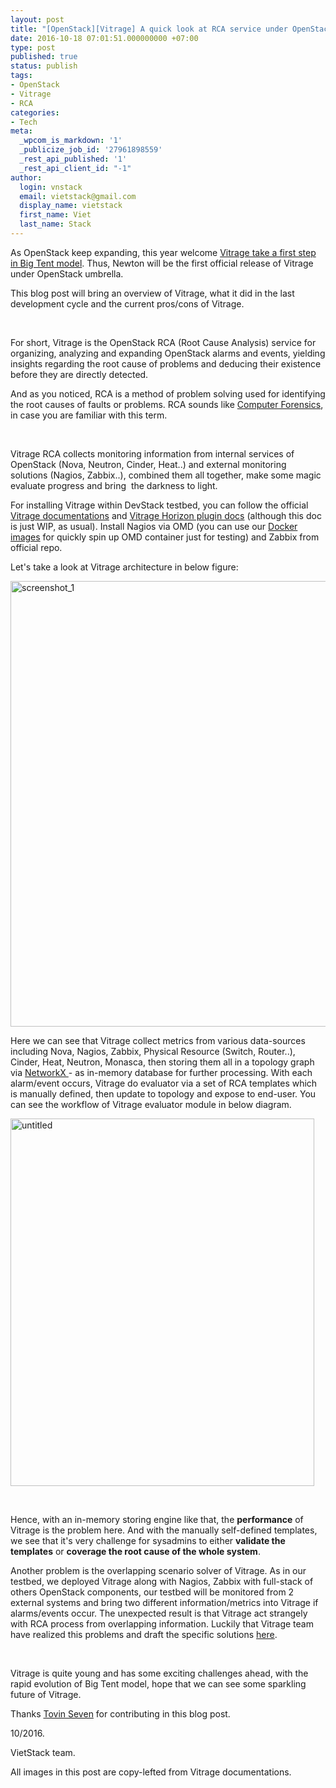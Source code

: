 ```yaml
---
layout: post
title: "[OpenStack][Vitrage] A quick look at RCA service under OpenStack umbrella."
date: 2016-10-18 07:01:51.000000000 +07:00
type: post
published: true
status: publish
tags:
- OpenStack
- Vitrage
- RCA
categories:
- Tech
meta:
  _wpcom_is_markdown: '1'
  _publicize_job_id: '27961898559'
  _rest_api_published: '1'
  _rest_api_client_id: "-1"
author:
  login: vnstack
  email: vietstack@gmail.com
  display_name: vietstack
  first_name: Viet
  last_name: Stack
---
```

<p>As OpenStack keep expanding, this year welcome <a href="https://github.com/openstack/governance/commit/b78e7bd0e2e42d212b6e9271ceccf2c5c25688c7" target="_blank">Vitrage take a first step in Big Tent model</a>. Thus, Newton will be the first official release of Vitrage under OpenStack umbrella.</p>
<p>This blog post will bring an overview of Vitrage, what it did in the last development cycle and the current pros/cons of Vitrage.</p>
<p>&nbsp;</p>
<p>For short, Vitrage is the OpenStack RCA (Root Cause Analysis) service for organizing, analyzing and expanding OpenStack alarms and events, yielding insights regarding the root cause of problems and deducing their existence before they are directly detected.</p>
<p>And as you noticed, RCA is a method of problem solving used for identifying the root causes of faults or problems. RCA sounds like <a href="https://en.wikipedia.org/wiki/Computer_forensics" target="_blank">Computer Forensics</a>, in case you are familiar with this term.</p>
<p>&nbsp;</p>
<p>Vitrage RCA collects monitoring information from internal services of OpenStack (Nova, Neutron, Cinder, Heat..) and external monitoring solutions (Nagios, Zabbix..), combined them all together, make some magic evaluate progress and bring  the darkness to light.</p>
<p>For installing Vitrage within DevStack testbed, you can follow the official <a href="https://github.com/openstack/vitrage/blob/master/devstack/README.rst" target="_blank">Vitrage documentations</a> and <a href="https://github.com/openstack/vitrage-dashboard/blob/master/README.rst/" target="_blank">Vitrage Horizon plugin docs</a> (although this doc is just WIP, as usual). Install Nagios via OMD (you can use our <a href="https://hub.docker.com/r/hieulq/omd/" target="_blank">Docker images</a> for quickly spin up OMD container just for testing) and Zabbix from official repo.</p>
<p>Let's take a look at Vitrage architecture in below figure:</p>
<p><img class=" size-full wp-image-1013 aligncenter" src="{{ site.baseurl }}/assets/screenshot_1.png" alt="screenshot_1" width="1244" height="713" /></p>
<p>Here we can see that Vitrage collect metrics from various data-sources including Nova, Nagios, Zabbix, Physical Resource (Switch, Router..), Cinder, Heat, Neutron, Monasca, then storing them all in a topology graph via <a href="https://networkx.github.io/" target="_blank">NetworkX </a>- as in-memory database for further processing. With each alarm/event occurs, Vitrage do evaluator via a set of RCA templates which is manually defined, then update to topology and expose to end-user. You can see the workflow of Vitrage evaluator module in below diagram.</p>
<p><img class=" size-full wp-image-1029 aligncenter" src="{{ site.baseurl }}/assets/untitled.png" alt="untitled" width="486" height="588" /></p>
<p>&nbsp;</p>
<p>Hence, with an in-memory storing engine like that, the <strong>performance</strong> of Vitrage is the problem here. And with the manually self-defined templates, we see that it's very challenge for sysadmins to either <strong>validate the templates</strong> or <strong>coverage the root cause of the whole system</strong>.</p>
<p>Another problem is the overlapping scenario solver of Vitrage. As in our testbed, we deployed Vitrage along with Nagios, Zabbix with full-stack of others OpenStack components, our testbed will be monitored from 2 external systems and bring two different information/metrics into Vitrage if alarms/events occur. The unexpected result is that Vitrage act strangely with RCA process from overlapping information. Luckily that Vitrage team have realized this problems and draft the specific solutions <a href="https://etherpad.openstack.org/p/vitrage-overlapping-templates-support-design" target="_blank">here</a>.</p>
<p>&nbsp;</p>
<p>Vitrage is quite young and has some exciting challenges ahead, with the rapid evolution of Big Tent model, hope that we can see some sparkling future of Vitrage.</p>
<p>Thanks <a href="https://github.com/tovin07" target="_blank">Tovin Seven</a> for contributing in this blog post.</p>
<p>10/2016.</p>
<p>VietStack team.</p>
<p>All images in this post are copy-lefted from Vitrage documentations.</p>

